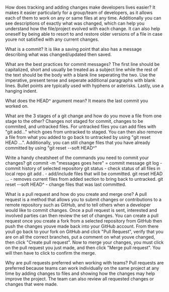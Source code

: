 How does tracking and adding changes make developers lives easier?
It makes it easier particularly for a group/team of developers, as it allows each of them to work on any or same files at any time. Additionally you can see descriptions of exactly what was changed, which can help you understand how the file/project evolved with each change. It can also help oneself by being able to resort to and restore older versions of a file in case youre not satisfied with any current changes.

What is a commit?
It is like a saving point that also has a message describing what was changed/updated then saved.

What are the best practices for commit messages?
The first line should be capitalized, short and usually be treated as a subject line while the rest of the text should be the body with a blank line seperating the two. Use the imperative, present tense and seperate additional paragraphs with blank lines. Bullet points are typically used with hyphens or asterisks. Lastly, use a hanging indent.

What does the HEAD^ argument mean?
It means the last commit you worked on.

What are the 3 stages of a git change and how do you move a file from one stage to the other?
Changes not staged for commit, changes to be commited, and untracked files. For untracked files you can add files with "git add..." which goes from untracked to staged. You can then also remove a file from what you added to go back to untracked by using "git reset HEAD ...". Additionally, you can still change files that you have already committed by using "git reset --soft HEAD^"

Write a handy cheatsheet of the commands you need to commit your changes?
git commit -m "messages goes here" = commit message
git log - commit history of selected repository
git status - check status of all files in local repo
git add . - add/include files that will be committed.
git reset HEAD ... - removes current files from added section to bring back to untracked.
git reset --soft HEAD^ - change files that was last committed.

What is a pull request and how do you create and merge one?
A pull request is a method that allows you to submit changes or contributions to a remote repository such as GitHub, and to tell others when a developer would like to commit changes. Once a pull request is sent, interested and involved parties can then review the set of changes. You can create a pull request once you create a fork from a selected repository from GitHub then push the changes youve made back into your GitHub account. From there youll go back to your fork on GitHub and click "Pull Request", verify that you are on all the correct branches, put a comment on what youve changed, then click "Create pull request". Now to merge your changes, you must click on the pull request you just made, and then click "Merge pull request". You will then have to click to confirm the merge.

Why are pull requests preferred when working with teams?
Pull requests are preferred because teams can work individually on the same project at any time by adding changes to files and showing how the changes may help improve the project. The team can also review all requested changes or changes that were made.